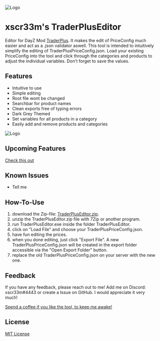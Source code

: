 ![Logo](https://i.imgur.com/HL4128el.png)

# xscr33m's TraderPlusEditor
Editor for DayZ Mod [TraderPlus](https://steamcommunity.com/sharedfiles/filedetails/?id=2458896948). 
It makes the edit of PriceConfig much easier and act as a .json validator aswell.
This tool is intended to intuitively simplify the editing of TraderPlusPriceConfig.json. 
Load your existing PriceConfig into the tool and click through the categories and products to adjust the individual variables. 
Don't forget to save the values.


## Features

- Intuitive to use
- Simple editing
- Root file wont be changed
- Searchbar for product names
- Clean exports free of typing errors
- Dark Grey Themed
- Set variables for all products in a category
- Easily add and remove products and categories

![Logo](https://i.imgur.com/5PJYqOI.png)

## Upcoming Features
[Check this out](https://github.com/xscr33m/TraderPlusEditor/discussions/2)


## Known Issues

- Tell me


## How-To-Use

   1. download the Zip-file: [TraderPlusEditor.zip](https://github.com/xscr33m/TraderPlusEditor/releases/download/v1.0/xscr33m.s.TraderPlusEditor.zip). 
   2. unzip the TraderPlusEditor.zip file with 7Zip or another program.
   3. run TraderPlusEditor.exe inside the folder TraderPlusEditor.
   4. click on "Load File" and choose your TraderPlusPriceConfig.json.
   5. have fun editing the prices.
   6. when you done editing, just click "Export File". A new TraderPlusPriceConfig.json will be created in the export folder accessible via the "Open Export Folder" button.
   7. replace the old TraderPlusPriceConfig.json on your server with the new one.
    
    
## Feedback

If you have any feedback, please reach out to me!
Add me on Discord: xscr33m#4443 or create a Issue on GitHub.
I would appreciate it very much! 

[Spend a coffee if you like the tool, to keep me awake!](https://www.paypal.com/paypalme/dheil53)


## License

[MIT License](https://spdx.org/licenses/)

